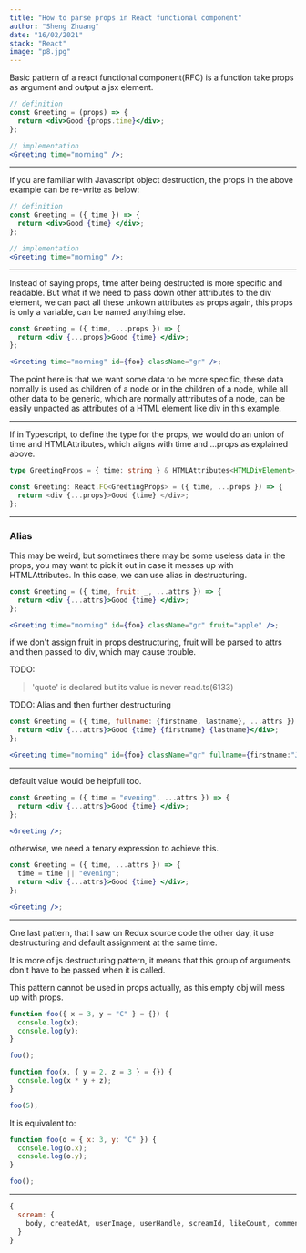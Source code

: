 ```yaml
---
title: "How to parse props in React functional component"
author: "Sheng Zhuang"
date: "16/02/2021"
stack: "React"
image: "p8.jpg"
---
```


Basic pattern of a react functional component(RFC) is a function take props as argument and output a jsx element.

```jsx
// definition
const Greeting = (props) => {
  return <div>Good {props.time}</div>;
};

// implementation
<Greeting time="morning" />;
```

---

If you are familiar with Javascript object destruction, the props in the above example can be re-write as below:

```jsx
// definition
const Greeting = ({ time }) => {
  return <div>Good {time} </div>;
};

// implementation
<Greeting time="morning" />;
```

---

Instead of saying props, time after being destructed is more specific and readable. But what if we need to pass down other attributes to the div element, we can pact all these unkown attributes as props again, this props is only a variable, can be named anything else.

```jsx
const Greeting = ({ time, ...props }) => {
  return <div {...props}>Good {time} </div>;
};

<Greeting time="morning" id={foo} className="gr" />;
```

The point here is that we want some data to be more specific, these data nomally is used as children of a node or in the children of a node, while all other data to be generic, which are normally attrributes of a node, can be easily unpacted as attributes of a HTML element like div in this example.

---

If in Typescript, to define the type for the props, we would do an union of time and HTMLAttributes, which aligns with time and ...props as explained above.

```ts
type GreetingProps = { time: string } & HTMLAttributes<HTMLDivElement>;

const Greeting: React.FC<GreetingProps> = ({ time, ...props }) => {
  return <div {...props}>Good {time} </div>;
};
```

---

### Alias

This may be weird, but sometimes there may be some useless data in the props, you may want to pick it out in case it messes up with HTMLAttributes. In this case, we can use alias in destructuring.

```jsx
const Greeting = ({ time, fruit: _, ...attrs }) => {
  return <div {...attrs}>Good {time} </div>;
};

<Greeting time="morning" id={foo} className="gr" fruit="apple" />;
```

if we don't assign fruit in props destructuring, fruit will be parsed to attrs and then passed to div, which may cause trouble.

TODO:

> 'quote' is declared but its value is never read.ts(6133)

TODO: Alias and then further destructuring

```jsx
const Greeting = ({ time, fullname: {firstname, lastname}, ...attrs }) => {
  return <div {...attrs}>Good {time} {firstname} {lastname}</div>;
};

<Greeting time="morning" id={foo} className="gr" fullname={firstname:"Jone", lastname="Doe"} />;
```

---

default value would be helpfull too.

```jsx
const Greeting = ({ time = "evening", ...attrs }) => {
  return <div {...attrs}>Good {time} </div>;
};

<Greeting />;
```

otherwise, we need a tenary expression to achieve this.

```jsx
const Greeting = ({ time, ...attrs }) => {
  time = time || "evening";
  return <div {...attrs}>Good {time} </div>;
};

<Greeting />;
```

---

One last pattern, that I saw on Redux source code the other day, it use destructuring and default assignment at the same time.

It is more of js destructuring pattern, it means that this group of arguments don't have to be passed when it is called.

This pattern cannot be used in props actually, as this empty obj will mess up with props.

```js
function foo({ x = 3, y = "C" } = {}) {
  console.log(x);
  console.log(y);
}

foo();
```

```js
function foo(x, { y = 2, z = 3 } = {}) {
  console.log(x * y + z);
}

foo(5);
```

It is equivalent to:

```js
function foo(o = { x: 3, y: "C" }) {
  console.log(o.x);
  console.log(o.y);
}

foo();
```

---

```js
{
  scream: {
    body, createdAt, userImage, userHandle, screamId, likeCount, commentCount;
  }
}
```
